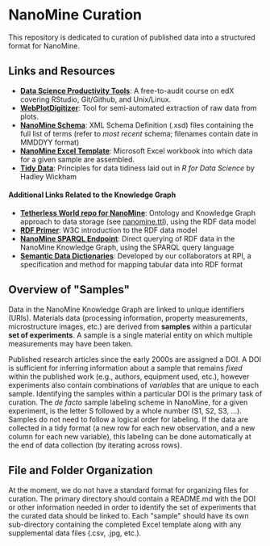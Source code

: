 # NanoMine Curation
This repository is dedicated to curation of published data into a structured format for NanoMine.

## Links and Resources
* [**Data Science Productivity Tools**](https://www.edx.org/course/data-science-productivity-tools): A free-to-audit course on edX covering RStudio, Git/Github, and Unix/Linux.
* [**WebPlotDigitizer**](https://apps.automeris.io/wpd/): Tool for semi-automated extraction of raw data from plots.
* [**NanoMine Schema**](https://github.com/bingyinh/nanomine-schema/tree/master/xml): XML Schema Definition (.xsd) files containing the full list of terms (refer to *most recent* schema; filenames contain date in MMDDYY format)
* [**NanoMine Excel Template**](https://github.com/bingyinh/nanomine-schema/tree/master/xls-input-forms): Microsoft Excel workbook into which data for a given sample are assembled.
* [**Tidy Data**](https://r4ds.had.co.nz/tidy-data.html): Principles for data tidiness laid out in *R for Data Science* by Hadley Wickham
#### Additional Links Related to the Knowledge Graph
* [**Tetherless World repo for NanoMine**](https://github.com/tetherless-world/nanomine-graph): Ontology and Knowledge Graph approach to data storage (see [nanomine.ttl](https://github.com/tetherless-world/nanomine-graph/blob/master/nanomine.ttl)), using the RDF data model
* [**RDF Primer**](https://www.w3.org/TR/rdf11-primer/): W3C introduction to the RDF data model
* [**NanoMine SPARQL Endpoint**](https://qa.materialsmine.org/wi/sparql.html): Direct querying of RDF data in the NanoMine Knowledge Graph, using the SPARQL query language
* [**Semantic Data Dictionaries**](https://www.mitpressjournals.org/doi/abs/10.1162/dint_a_00058): Developed by our collaborators at RPI, a specification and method for mapping tabular data into RDF format


## Overview of "Samples"
Data in the NanoMine Knowledge Graph are linked to unique identifiers (URIs). Materials data (processing information, property measurements, microstructure images, etc.) are derived from **samples** within a particular **set of experiments**. A sample is a single material entity on which multiple measurements may have been taken. 

Published research articles since the early 2000s are assigned a DOI. A DOI is sufficient for inferring information about a sample that remains *fixed* within the published work (e.g., authors, equipment used, etc.), however experiments also contain combinations of *variables* that are unique to each sample. Identifying the samples within a particular DOI is the primary task of curation. The *de facto* sample labeling scheme in NanoMine, for a given experiment, is the letter S followed by a whole number (S1, S2, S3, ...). Samples do not need to follow a logical order for labeling. If the data are collected in a tidy format (a new row for each new observation, and a new column for each new variable), this labeling can be done automatically at the end of data collection (by iterating across rows).

## File and Folder Organization
At the moment, we do not have a standard format for organizing files for curation. The primary directory should contain a README.md with the DOI or other information needed in order to identify the set of experiments that the curated data should be linked to. Each "sample" should have its own sub-directory containing the completed Excel template along with any supplemental data files (.csv, .jpg, etc.).


